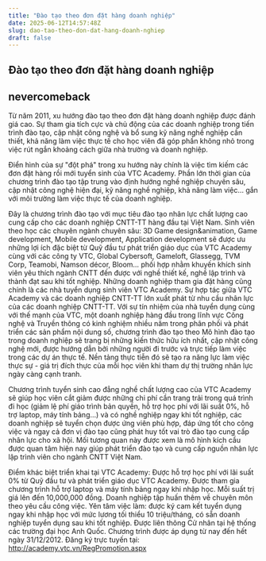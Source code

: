 ```yaml
---
title: "Đào tạo theo đơn đặt hàng doanh nghiệp"
date: 2025-06-12T14:57:48Z
slug: dao-tao-theo-don-dat-hang-doanh-nghiep
draft: false
---
```


## Đào tạo theo đơn đặt hàng doanh nghiệp

## nevercomeback

Từ năm 2011, xu hướng đào tạo theo đơn đặt hàng doanh nghiệp được đánh giá cao. Sự tham gia tích cực và chủ động của các doanh nghiệp trong tiến trình đào tạo, cập nhật công nghệ và bổ sung kỹ năng nghề nghiệp cần thiết, khả năng làm việc thực tế cho học viên đã góp phần không nhỏ trong việc rút ngắn khoảng cách giữa nhà trường và doanh nghiệp. 
 
Điển hình của sự "đột phá" trong xu hướng này chính là việc tìm kiếm các đơn đặt hàng rồi mới tuyển sinh của VTC Academy. Phần lớn thời gian của chương trình đào tạo tập trung vào định hướng nghề nghiệp chuyên sâu, cập nhật công nghệ hiện đại, kỹ năng nghề nghiệp, khả năng làm việc… gắn với môi trường làm việc thực tế của doanh nghiệp.
 

 
Đây là chương trình đào tạo với mục tiêu đào tạo nhân lực chất lượng cao cung cấp cho các doanh nghiệp CNTT-TT hàng đầu tại Việt Nam. Sinh viên theo học các chuyên ngành chuyên sâu: 3D Game design&animation, Game development, Mobile development, Application development sẽ được ưu những lợi ích đặc biệt từ Quỹ đầu tư phát triển giáo dục của VTC Academy cùng với các công ty VTC, Global Cybersoft, Gameloft, Glassegg, TVM Corp, Teamobi, Namson décor, Bloom… phối hợp nhằm khuyến khích sinh viên yêu thích ngành CNTT đến được với nghề thiết kế, nghề lập trình và thành đạt sau khi tốt nghiệp. Những doanh nghiệp tham gia đặt hàng cũng chính là các nhà tuyển dụng sinh viên VTC Academy.
Sự hợp tác giữa VTC Academy và các doanh nghiệp CNTT-TT lớn xuất phát từ nhu cầu nhân lực của các doanh nghiệp CNTT-TT. Với sự tín nhiệm của nhà tuyển dụng cùng với thế mạnh của VTC, một doanh nghiệp hàng đầu trong lĩnh vực Công nghệ và Truyền thông có kinh nghiệm nhiều năm trong phân phối và phát triển các sản phẩm nội dung số, chương trình đào tạo theo Mô hình đào tạo trong doanh nghiệp sẽ trang bị những kiến thức hữu ích nhất, cập nhật công nghệ mới, được hướng dẫn bởi những người đi trước và trực tiếp làm việc trong các dự án thực tế. Nền tảng thực tiễn đó sẽ tạo ra năng lực làm việc thực sự - giá trị đích thực của mỗi học viên khi tham dự thị trường nhân lực ngày càng cạnh tranh.
 

 
Chương trình tuyển sinh cao đẳng nghề chất lượng cao của VTC Academy sẽ giúp học viên cắt giảm được những chi phí cần trang trải trong quá trình đi học (giảm lệ phí giáo trình bản quyền, hỗ trợ học phí với lãi suất 0%, hỗ trợ laptop, máy tính bảng...) và có nghề nghiệp ngay khi tốt nghiệp, các doanh nghiệp sẽ tuyển chọn được ứng viên phù hợp, đáp ứng tốt cho công việc và ngay cả đơn vị đào tạo cũng phát huy tốt vai trò đào tạo cung cấp nhân lực cho xã hội. Mối tương quan này được xem là mô hình kích cầu được quan tâm hiện nay giúp phát triển đào tạo và cung cấp nguồn nhân lực lập trình viên cho ngành CNTT Việt Nam.
 
 
 
Điểm khác biệt triển khai tại VTC Academy:
Được hỗ trợ học phí với lãi suất 0% từ Quỹ đầu tư và phát triển giáo dục VTC Academy.
Được tham gia chương trình hỗ trợ laptop và máy tính bảng ngay khi nhập học. Mỗi suất trị giá lên đến 10,000,000 đồng.
Doanh nghiệp tập huấn thêm về chuyên môn theo yêu cầu công việc.
Yên tâm việc làm: được ký cam kết tuyển dụng ngay khi nhập học với mức lương tối thiểu 10 triệu/tháng, có sẵn doanh nghiệp tuyển dụng sau khi tốt nghiệp.
Được liên thông Cử nhân tại hệ thống các trường đại học Anh Quốc.
Chương trình được áp dụng từ nay đến hết ngày 31/12/2012.
Đăng ký trực tuyến tại: http://academy.vtc.vn/RegPromotion.aspx